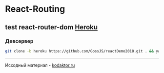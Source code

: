 # React-Routing
test react-router-dom
[Heroku](https://obscure-wildwood-54846.herokuapp.com/)
---

### Девсервер
```bash
git clone -b heroku https://github.com/GossJS/reactDemo2018.git . && yarn run build
```

---
Исходный материал - [kodaktor.ru](http://kodaktor.ru/router2018.pdf)
